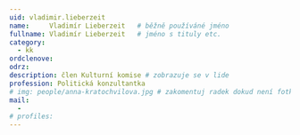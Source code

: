 ```yaml
---
uid: vladimir.lieberzeit
name:     Vladimír Lieberzeit  	# běžně používáné jméno
fullname: Vladimír Lieberzeit 	# jméno s tituly etc.
category:
  - kk
ordclenove: 
odrz: 
description: člen Kulturní komise # zobrazuje se v lide
profession: Politická konzultantka
# img: people/anna-kratochvilova.jpg # zakomentuj radek dokud není fotka
mail:
  - 
# profiles:
---
```

